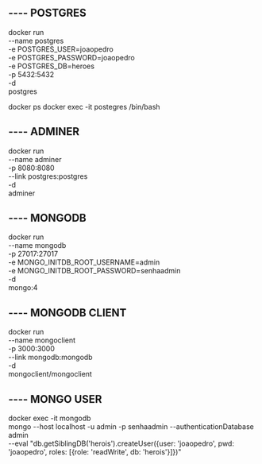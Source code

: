 ## ---- POSTGRES

docker run \
  --name postgres \
  -e POSTGRES_USER=joaopedro \
  -e POSTGRES_PASSWORD=joaopedro \
  -e POSTGRES_DB=heroes \
  -p 5432:5432 \
  -d \
  postgres

docker ps
docker exec -it postegres /bin/bash

## ---- ADMINER

docker run \
  --name adminer \
  -p 8080:8080 \
  --link postgres:postgres \
  -d \
  adminer

## ---- MONGODB
docker run \
  --name mongodb \
  -p 27017:27017 \
  -e MONGO_INITDB_ROOT_USERNAME=admin \
  -e MONGO_INITDB_ROOT_PASSWORD=senhaadmin \
  -d \
  mongo:4

## ---- MONGODB CLIENT
docker run \
  --name mongoclient \
  -p 3000:3000 \
  --link mongodb:mongodb \
  -d \
  mongoclient/mongoclient


## ----  MONGO USER
docker exec -it mongodb \
  mongo --host localhost -u admin -p senhaadmin --authenticationDatabase admin \
  --eval "db.getSiblingDB('herois').createUser({user: 'joaopedro', pwd: 'joaopedro', roles: [{role: 'readWrite', db: 'herois'}]})"